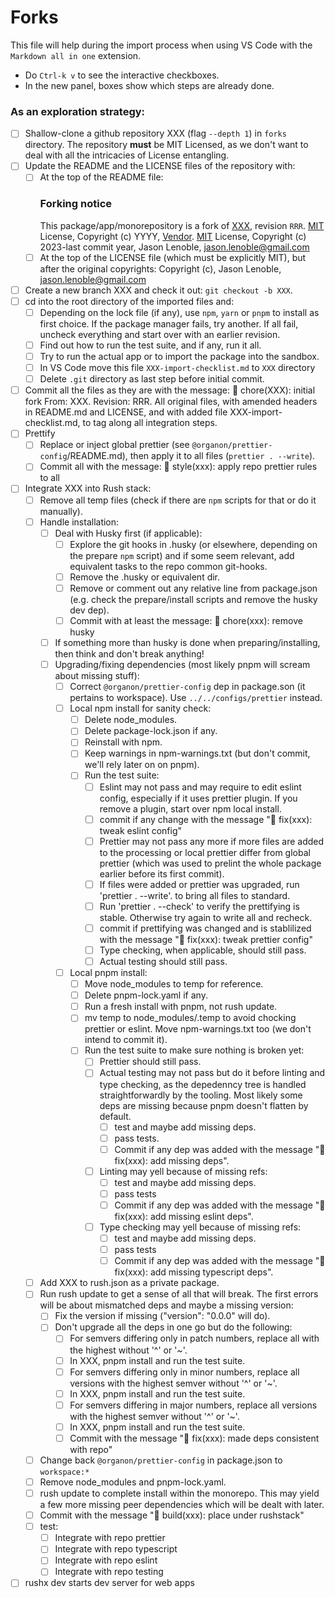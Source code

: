 # Forks

This file will help during the import process when using VS Code with the `Markdown all in one` extension.

- Do `Ctrl-k v` to see the interactive checkboxes.
- In the new panel, boxes show which steps are already done.

### As an exploration strategy:

- [ ] Shallow-clone a github repository XXX (flag `--depth 1`) in `forks` directory. The repository **must** be MIT Licensed, as we don't want to deal with all the intricacies of License entangling.
- [ ] Update the README and the LICENSE files of the repository with:
  - [ ] At the top of the README file:
    ### Forking notice
    This package/app/monorepository is a fork of [XXX](https://github.com/vendor/x.git), revision `RRR`. [MIT](https://opensource.org/license/mit/) License, Copyright (c) YYYY, [Vendor](https://vendor.com). [MIT](https://opensource.org/license/mit/) License, Copyright (c) 2023-last commit year, Jason Lenoble, <jason.lenoble@gmail.com>
  - [ ] At the top of the LICENSE file (which must be explicitly MIT), but after the original copyrights: Copyright (c), Jason Lenoble, <jason.lenoble@gmail.com>
- [ ] Create a new branch XXX and check it out: `git checkout -b XXX`.
- [ ] cd into the root directory of the imported files and:
  - [ ] Depending on the lock file (if any), use `npm`, `yarn` or `pnpm` to install as first choice. If the package manager fails, try another. If all fail, uncheck everything and start over with an earlier revision.
  - [ ] Find out how to run the test suite, and if any, run it all.
  - [ ] Try to run the actual app or to import the package into the sandbox.
  - [ ] In VS Code move this file `XXX-import-checklist.md` to `XXX` directory
  - [ ] Delete `.git` directory as last step before initial commit.
- [ ] Commit all the files as they are with the message: 🔧 chore(XXX): initial fork From: XXX. Revision: RRR. All original files, with amended headers in README.md and LICENSE, and with added file XXX-import-checklist.md, to tag along all integration steps.
- [ ] Prettify
  - [ ] Replace or inject global prettier (see `@organon/prettier-config`/README.md), then apply it to all files (`prettier . --write`).
  - [ ] Commit all with the message: 🎨 style(xxx): apply repo prettier rules to all
- [ ] Integrate XXX into Rush stack:
  - [ ] Remove all temp files (check if there are `npm` scripts for that or do it manually).
  - [ ] Handle installation:
    - [ ] Deal with Husky first (if applicable):
      - [ ] Explore the git hooks in .husky (or elsewhere, depending on the prepare `npm` script) and if some seem relevant, add equivalent tasks to the repo common git-hooks.
      - [ ] Remove the .husky or equivalent dir.
      - [ ] Remove or comment out any relative line from package.json (e.g. check the prepare/install scripts and remove the husky dev dep).
      - [ ] Commit with at least the message: 🔧 chore(xxx): remove husky
    - [ ] If something more than husky is done when preparing/installing, then think and don't break anything!
    - [ ] Upgrading/fixing dependencies (most likely pnpm will scream about missing stuff):
      - [ ] Correct `@organon/prettier-config` dep in package.son (it pertains to workspace). Use `../../configs/prettier` instead.
      - [ ] Local npm install for sanity check:
        - [ ] Delete node_modules.
        - [ ] Delete package-lock.json if any.
        - [ ] Reinstall with npm.
        - [ ] Keep warnings in npm-warnings.txt (but don't commit, we'll rely later on on pnpm).
        - [ ] Run the test suite:
          - [ ] Eslint may not pass and may require to edit eslint config, especially if it uses prettier plugin. If you remove a plugin, start over npm local install.
          - [ ] commit if any change with the message "🐛 fix(xxx): tweak eslint config"
          - [ ] Prettier may not pass any more if more files are added to the processing or local prettier differ from global prettier (which was used to prelint the whole package earlier before its first commit).
          - [ ] If files were added or prettier was upgraded, run 'prettier . --write'. to bring all files to standard.
          - [ ] Run 'prettier . --check' to verify the prettifying is stable. Otherwise try again to write all and recheck.
          - [ ] commit if prettifying was changed and is stablilized with the message "🐛 fix(xxx): tweak prettier config"
          - [ ] Type checking, when applicable, should still pass.
          - [ ] Actual testing should still pass.
      - [ ] Local pnpm install:
        - [ ] Move node_modules to temp for reference.
        - [ ] Delete pnpm-lock.yaml if any.
        - [ ] Run a fresh install with pnpm, not rush update.
        - [ ] mv temp to node_modules/.temp to avoid chocking prettier or eslint. Move npm-warnings.txt too (we don't intend to commit it).
        - [ ] Run the test suite to make sure nothing is broken yet:
          - [ ] Prettier should still pass.
          - [ ] Actual testing may not pass but do it before linting and type checking, as the depedenncy tree is handled straightforwardly by the tooling. Most likely some deps are missing because pnpm doesn't flatten by default.
            - [ ] test and maybe add missing deps.
            - [ ] pass tests.
            - [ ] Commit if any dep was added with the message "🐛 fix(xxx): add missing deps".
          - [ ] Linting may yell because of missing refs:
            - [ ] test and maybe add missing deps.
            - [ ] pass tests
            - [ ] Commit if any dep was added with the message "🐛 fix(xxx): add missing eslint deps".
          - [ ] Type checking may yell because of missing refs:
            - [ ] test and maybe add missing deps.
            - [ ] pass tests
            - [ ] Commit if any dep was added with the message "🐛 fix(xxx): add missing typescript deps".
  - [ ] Add XXX to rush.json as a private package.
  - [ ] Run rush update to get a sense of all that will break. The first errors will be about mismatched deps and maybe a missing version:
    - [ ] Fix the version if missing ("version": "0.0.0" will do).
    - [ ] Don't upgrade all the deps in one go but do the following:
      - [ ] For semvers differing only in patch numbers, replace all with the highest without '^' or '~'.
      - [ ] In XXX, pnpm install and run the test suite.
      - [ ] For semvers differing only in minor numbers, replace all versions with the highest semver without '^' or '~'.
      - [ ] In XXX, pnpm install and run the test suite.
      - [ ] For semvers differing in major numbers, replace all versions with the highest semver without '^' or '~'.
      - [ ] In XXX, pnpm install and run the test suite.
      - [ ] Commit with the message "🐛 fix(xxx): made deps consistent with repo"
  - [ ] Change back `@organon/prettier-config` in package.json to `workspace:*`
  - [ ] Remove node_modules and pnpm-lock.yaml.
  - [ ] rush update to complete install within the monorepo. This may yield a few more missing peer dependencies which will be dealt with later.
  - [ ] Commit with the message "👷 build(xxx): place under rushstack"
  - [ ] test:
    - [ ] Integrate with repo prettier
    - [ ] Integrate with repo typescript
    - [ ] Integrate with repo eslint
    - [ ] Integrate with repo testing
- [ ] rushx dev starts dev server for web apps
